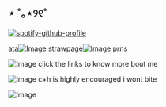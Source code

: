 ## ⋆ ˚｡⋆୨୧˚
[![spotify-github-profile](https://spotify-github-profile.kittinanx.com/api/view?uid=31px23muq2op5fspxzo2b2rkokbe&cover_image=true&theme=novatorem&show_offline=false&background_color=121212&interchange=false&bar_color=5fb4b3&bar_color_cover=false)](https://github.com/kittinan/spotify-github-profile)

[ata](https://crypticveil.atabook.org/)![Image](https://64.media.tumblr.com/e4c167fe22f3ae22eeb9c5a46f96dea8/tumblr_inline_msbts7Zoy01rkldve.gif)
[strawpage](https://crypticveil.straw.page/)![Image](https://64.media.tumblr.com/e4c167fe22f3ae22eeb9c5a46f96dea8/tumblr_inline_msbts7Zoy01rkldve.gif)
[prns](https://en.pronouns.page/@CrypticVeil)

![Image](https://64.media.tumblr.com/tumblr_mdnsivG5zy1qdlkyg.gif) click the links to know more bout me

![Image](https://64.media.tumblr.com/59ca93030d6aed0e273685eb3b594ac2/tumblr_inline_mjqayx3zMH1qz4rgp.gif) c+h is highly encouraged i wont bite

  ![Image](https://github.com/user-attachments/assets/402ebdb0-0b26-438d-9529-a47ea185e0f7)
